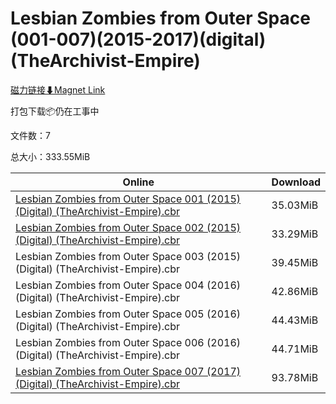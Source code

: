 # Lesbian Zombies from Outer Space (001-007)(2015-2017)(digital)(TheArchivist-Empire)

[磁力链接⬇Magnet Link](magnet:?xt=urn:btih:28d53fbc4dfd7f5b37857f882a4e5eecf55213c8&dn=Lesbian%20Zombies%20from%20Outer%20Space%20%28001-007%29%282015-2017%29%28digital%29%28TheArchivist-Empire%29)

打包下载📦仍在工事中

文件数：7

总大小：333.55MiB

Online | Download
--- | ---
[Lesbian Zombies from Outer Space 001 (2015) (Digital) (TheArchivist-Empire).cbr](https://github.com/alicewish/markdown/blob/master/comic/Lesbian-Zombies-from-Outer-Space-001-2015-Digital-TheArchivist-Empire-cbr.md) | 35.03MiB
[Lesbian Zombies from Outer Space 002 (2015) (Digital) (TheArchivist-Empire).cbr](https://github.com/alicewish/markdown/blob/master/comic/Lesbian-Zombies-from-Outer-Space-002-2015-Digital-TheArchivist-Empire-cbr.md) | 33.29MiB
Lesbian Zombies from Outer Space 003 (2015) (Digital) (TheArchivist-Empire).cbr | 39.45MiB
Lesbian Zombies from Outer Space 004 (2016) (Digital) (TheArchivist-Empire).cbr | 42.86MiB
Lesbian Zombies from Outer Space 005 (2016) (Digital) (TheArchivist-Empire).cbr | 44.43MiB
Lesbian Zombies from Outer Space 006 (2016) (Digital) (TheArchivist-Empire).cbr | 44.71MiB
[Lesbian Zombies from Outer Space 007 (2017) (Digital) (TheArchivist-Empire).cbr](https://github.com/alicewish/markdown/blob/master/comic/Lesbian-Zombies-from-Outer-Space-007-2017-Digital-TheArchivist-Empire-cbr.md) | 93.78MiB